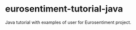 eurosentiment-tutorial-java
===========================

Java tutorial with examples of user for Eurosentiment project.
